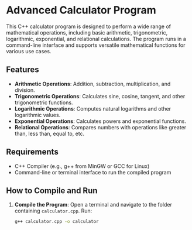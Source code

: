 # Advanced Calculator Program

This C++ calculator program is designed to perform a wide range of mathematical operations, including basic arithmetic, trigonometric, logarithmic, exponential, and relational calculations. The program runs in a command-line interface and supports versatile mathematical functions for various use cases.

## Features

- **Arithmetic Operations**: Addition, subtraction, multiplication, and division.
- **Trigonometric Operations**: Calculates sine, cosine, tangent, and other trigonometric functions.
- **Logarithmic Operations**: Computes natural logarithms and other logarithmic values.
- **Exponential Operations**: Calculates powers and exponential functions.
- **Relational Operations**: Compares numbers with operations like greater than, less than, equal to, etc.

## Requirements

- C++ Compiler (e.g., g++ from MinGW or GCC for Linux)
- Command-line or terminal interface to run the compiled program

## How to Compile and Run

1. **Compile the Program**:
   Open a terminal and navigate to the folder containing `calculator.cpp`. Run:
   ```bash
   g++ calculator.cpp -o calculator
